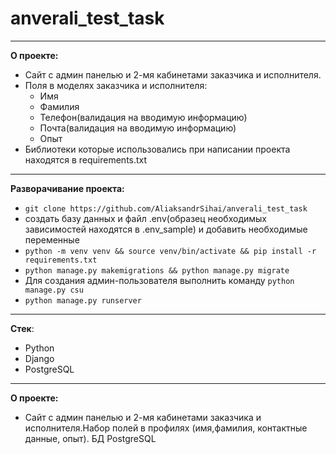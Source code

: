 # anverali_test_task

---
**О проекте:**
- Cайт с админ панелью и 2-мя кабинетами заказчика и исполнителя.
- Поля в моделях заказчика и исполнителя:
    - Имя
    - Фамилия
    - Телефон(валидация на вводимую информацию)
    - Почта(валидация на вводимую информацию)
    - Опыт
- Библиотеки которые использовались при написании проекта находятся в requirements.txt
---
**Разворачивание проекта:**
- `git clone https://github.com/AliaksandrSihai/anverali_test_task`
- создать базу данных и файл .env(образец необходимых зависимостей находятся в .env_sample) и добавить необходимые переменные
- `python -m venv venv && source venv/bin/activate && pip install -r requirements.txt`
- `python manage.py makemigrations && python manage.py migrate `
- Для создания админ-пользователя выполнить команду  `python manage.py csu`
- `python manage.py runserver`
---
**Стек**:
- Python
- Django
- PostgreSQL
___
**О проекте:**
- Cайт с админ панелью и 2-мя кабинетами заказчика и исполнителя.Набор полей в профилях (имя,фамилия, контактные данные, опыт). БД PostgreSQL
